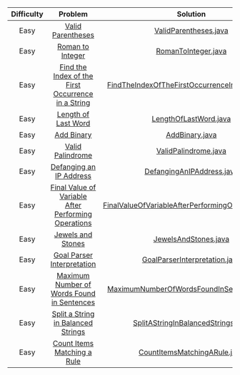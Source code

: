 | Difficulty |                                                                                                    Problem                                                       		 		                                                                                                     |                            Solution                                                                                                                               				 		                            
|:----------:|:--------------------------------------------------------------------------------------------------------------------------------------------------------------------------------------------------------------------------------------------------------------------------:|:----------------------------------------------------------------------------------------------------------------------------------------------------------------------------------------------------:|
|  Easy   	  |                                                                          [Valid Parentheses](https://leetcode.com/problems/valid-parentheses)                                               		 		                                                                          |                                 [ValidParentheses.java](https://github.com/Jyeverson/leetcode/blob/main/src/JAVA.ValidParentheses.java)                     				 		                                  |															   |
|  Easy   	  |                                                                           [Roman to Integer](https://leetcode.com/problems/roman-to-integer)                                               		 		                                                                           |                                   [RomanToInteger.java](https://github.com/Jyeverson/leetcode/blob/main/src/JAVA.RomanToInteger.java)                     				 		                                    |															   |
|  Easy   	  |                                         [Find the Index of the First Occurrence in a String](https://leetcode.com/problems/find-the-index-of-the-first-occurrence-in-a-string)                                               		 		                                         |        [FindTheIndexOfTheFirstOccurrenceInAString.java](https://github.com/Jyeverson/leetcode/blob/main/src/JAVA.FindTheIndexOfTheFirstOccurrenceInAString.java)                     				 		         |															   |
|  Easy   	  |                                                                        [Length of Last Word](https://leetcode.com/problems/length-of-last-word)                                               		 		                                                                        |                                 [LengthOfLastWord.java](https://github.com/Jyeverson/leetcode/blob/main/src/JAVA.LengthOfLastWord.java)                     				 		                                  |															   |
|  Easy   	  |                                                                                 [Add Binary](https://leetcode.com/problems/add-binary)                                               		 		                                                                                 |                                        [AddBinary.java](https://github.com/Jyeverson/leetcode/blob/main/src/JAVA.AddBinary.java)                     				 		                                         |															   |
|  Easy   	  |                                                                           [Valid Palindrome](https://leetcode.com/problems/valid-palindrome)                                               		 		                                                                           |                                  [ValidPalindrome.java](https://github.com/Jyeverson/leetcode/blob/main/src/JAVA.ValidPalindrome.java)                     				 		                                   |															   |
|  Easy   	  |                                                                    [Defanging an IP Address](https://leetcode.com/problems/defanging-an-ip-address)                                               		 		                                                                    |                                  [DefangingAnIPAddress.java](https://github.com/Jyeverson/leetcode/blob/main/src/JAVA.DefangingAnIPAddress.java)                     				 		                                   |															   |
|  Easy   	  |                                        [Final Value of Variable After Performing Operations](https://leetcode.com/problems/final-value-of-variable-after-performing-operations)                                               		 		                                        |                                  [FinalValueOfVariableAfterPerformingOperations.java](https://github.com/Jyeverson/leetcode/blob/main/src/JAVA.FinalValueOfVariableAfterPerformingOperations.java)                     				 		                                   |															   |
|  Easy   	  |                                                                          [Jewels and Stones](https://leetcode.com/problems/jewels-and-stones)                                               		 		                                                                          |                                  [JewelsAndStones.java](https://github.com/Jyeverson/leetcode/blob/main/src/JAVA.JewelsAndStones.java)                     				 		                                   |															   |
|  Easy   	  |                                                                 [Goal Parser Interpretation](https://leetcode.com/problems/goal-parser-interpretation)                                               		 		                                                                 |                                  [GoalParserInterpretation.java](https://github.com/Jyeverson/leetcode/blob/main/src/JAVA.GoalParserInterpretation.java)                     				 		                                   |															   |
|  Easy   	  |                                                 [Maximum Number of Words Found in Sentences](https://leetcode.com/problems/maximum-number-of-words-found-in-sentences)                                               		 		                                                 |                                  [MaximumNumberOfWordsFoundInSentences.java](https://github.com/Jyeverson/leetcode/blob/main/src/JAVA.MaximumNumberOfWordsFoundInSentences.java)                     				 		                                   |															   |
|  Easy   	  |                                                     [Split a String in Balanced Strings](https://leetcode.com/problems/https://leetcode.com/problems/split-a-string-in-balanced-strings)                                               		 		                                                     |                                  [SplitAStringInBalancedStrings.java](https://github.com/Jyeverson/leetcode/blob/main/src/JAVA.SplitAStringInBalancedStrings.java)                     				 		                                   |															   |
|  Easy   	  |                                                     [Count Items Matching a Rule](https://leetcode.com/problems/count-items-matching-a-rule)                                               		 		                                                     |                                  [CountItemsMatchingARule.java](https://github.com/Jyeverson/leetcode/blob/main/src/JAVA.CountItemsMatchingARule.java)                     				 		                                   |															   |
